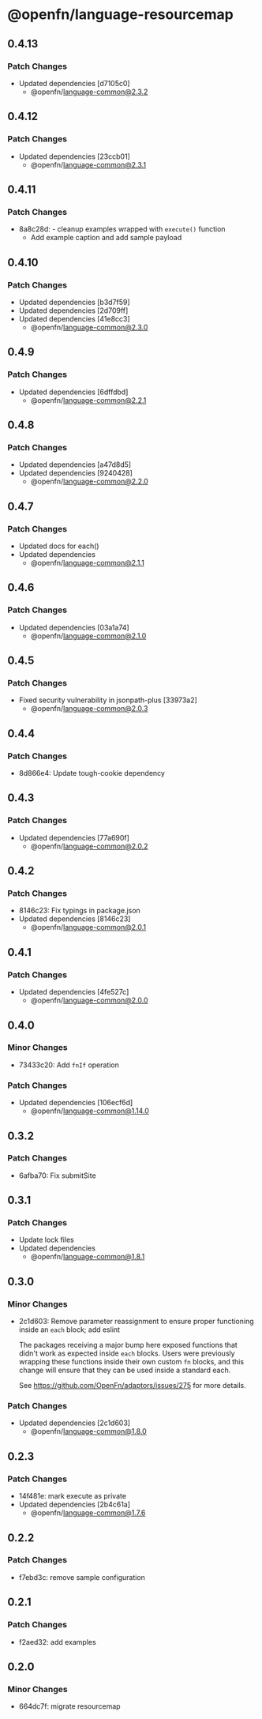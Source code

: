 # @openfn/language-resourcemap

## 0.4.13

### Patch Changes

- Updated dependencies [d7105c0]
  - @openfn/language-common@2.3.2

## 0.4.12

### Patch Changes

- Updated dependencies [23ccb01]
  - @openfn/language-common@2.3.1

## 0.4.11

### Patch Changes

- 8a8c28d: - cleanup examples wrapped with `execute()` function
  - Add example caption and add sample payload

## 0.4.10

### Patch Changes

- Updated dependencies [b3d7f59]
- Updated dependencies [2d709ff]
- Updated dependencies [41e8cc3]
  - @openfn/language-common@2.3.0

## 0.4.9

### Patch Changes

- Updated dependencies [6dffdbd]
  - @openfn/language-common@2.2.1

## 0.4.8

### Patch Changes

- Updated dependencies [a47d8d5]
- Updated dependencies [9240428]
  - @openfn/language-common@2.2.0

## 0.4.7

### Patch Changes

- Updated docs for each()
- Updated dependencies
  - @openfn/language-common@2.1.1

## 0.4.6

### Patch Changes

- Updated dependencies [03a1a74]
  - @openfn/language-common@2.1.0

## 0.4.5

### Patch Changes

- Fixed security vulnerability in jsonpath-plus [33973a2]
  - @openfn/language-common@2.0.3

## 0.4.4

### Patch Changes

- 8d866e4: Update tough-cookie dependency

## 0.4.3

### Patch Changes

- Updated dependencies [77a690f]
  - @openfn/language-common@2.0.2

## 0.4.2

### Patch Changes

- 8146c23: Fix typings in package.json
- Updated dependencies [8146c23]
  - @openfn/language-common@2.0.1

## 0.4.1

### Patch Changes

- Updated dependencies [4fe527c]
  - @openfn/language-common@2.0.0

## 0.4.0

### Minor Changes

- 73433c20: Add `fnIf` operation

### Patch Changes

- Updated dependencies [106ecf6d]
  - @openfn/language-common@1.14.0

## 0.3.2

### Patch Changes

- 6afba70: Fix submitSite

## 0.3.1

### Patch Changes

- Update lock files
- Updated dependencies
  - @openfn/language-common@1.8.1

## 0.3.0

### Minor Changes

- 2c1d603: Remove parameter reassignment to ensure proper functioning inside an
  `each` block; add eslint

  The packages receiving a major bump here exposed functions that didn't work as
  expected inside `each` blocks. Users were previously wrapping these functions
  inside their own custom `fn` blocks, and this change will ensure that they can
  be used inside a standard each.

  See https://github.com/OpenFn/adaptors/issues/275 for more details.

### Patch Changes

- Updated dependencies [2c1d603]
  - @openfn/language-common@1.8.0

## 0.2.3

### Patch Changes

- 14f481e: mark execute as private
- Updated dependencies [2b4c61a]
  - @openfn/language-common@1.7.6

## 0.2.2

### Patch Changes

- f7ebd3c: remove sample configuration

## 0.2.1

### Patch Changes

- f2aed32: add examples

## 0.2.0

### Minor Changes

- 664dc7f: migrate resourcemap
